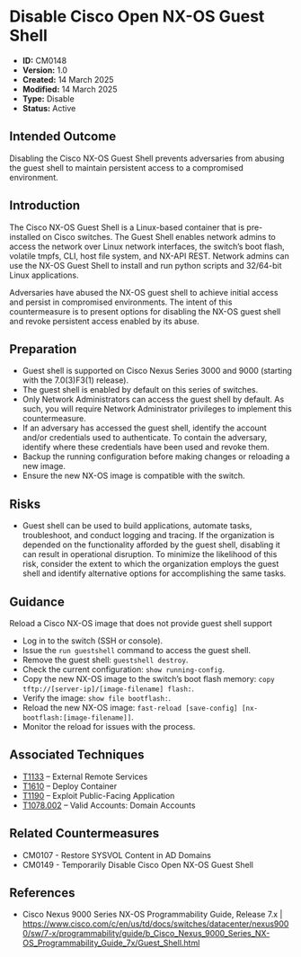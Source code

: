 # Disable Cisco Open NX-OS Guest Shell

* **ID:** CM0148
* **Version:** 1.0
* **Created:** 14 March 2025
* **Modified:** 14 March 2025
* **Type:** Disable
* **Status:** Active

## Intended Outcome

Disabling the Cisco NX-OS Guest Shell prevents adversaries from abusing the guest shell to maintain persistent access to a compromised environment.

## Introduction

The Cisco NX-OS Guest Shell is a Linux-based container that is pre-installed on Cisco switches. The Guest Shell enables network admins to access the network over Linux network interfaces, the switch’s boot flash, volatile tmpfs, CLI, host file system, and NX-API REST. Network admins can use the NX-OS Guest Shell to install and run python scripts and 32/64-bit Linux applications.

Adversaries have abused the NX-OS guest shell to achieve initial access and persist in compromised environments. The intent of this countermeasure is to present options for disabling the NX-OS guest shell and revoke persistent access enabled by its abuse.

## Preparation

- Guest shell is supported on Cisco Nexus Series 3000 and 9000 (starting with the 7.0(3)F3(1) release).
- The guest shell is enabled by default on this series of switches.
- Only Network Administrators can access the guest shell by default. As such, you will require Network Administrator privileges to implement this countermeasure.
- If an adversary has accessed the guest shell, identify the account and/or credentials used to authenticate. To contain the adversary, identify where these credentials have been used and revoke them.
- Backup the running configuration before making changes or reloading a new image.
- Ensure the new NX-OS image is compatible with the switch.

## Risks

- Guest shell can be used to build applications, automate tasks, troubleshoot, and conduct logging and tracing. If the organization is depended on the functionality afforded by the guest shell, disabling it can result in operational disruption. To minimize the likelihood of this risk, consider the extent to which the organization employs the guest shell and identify alternative options for accomplishing the same tasks.

## Guidance

Reload a Cisco NX-OS image that does not provide guest shell support
- Log in to the switch (SSH or console).
- Issue the `run guestshell` command to access the guest shell.
- Remove the guest shell: `guestshell destroy`.
- Check the current configuration: `show running-config`.
- Copy the new NX-OS image to the switch’s boot flash memory: `copy tftp://[server-ip]/[image-filename] flash:`.
- Verify the image: `show file bootflash:`.
- Reload the new NX-OS image: `fast-reload [save-config] [nx-bootflash:[image-filename]]`.
- Monitor the reload for issues with the process.

## Associated Techniques

- [T1133](https://attack.mitre.org/techniques/T1133/) – External Remote Services
- [T1610](https://attack.mitre.org/techniques/T1610/) – Deploy Container
- [T1190](https://attack.mitre.org/techniques/T1190/) – Exploit Public-Facing Application
- [T1078.002](https://attack.mitre.org/techniques/T1078/002/) – Valid Accounts: Domain Accounts

## Related Countermeasures

- CM0107 - Restore SYSVOL Content in AD Domains
- CM0149 - Temporarily Disable Cisco Open NX-OS Guest Shell

## References

- Cisco Nexus 9000 Series NX-OS Programmability Guide, Release 7.x | <https://www.cisco.com/c/en/us/td/docs/switches/datacenter/nexus9000/sw/7-x/programmability/guide/b_Cisco_Nexus_9000_Series_NX-OS_Programmability_Guide_7x/Guest_Shell.html>
